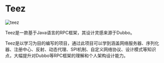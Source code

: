 # Teez

![teez](https://github.com/user-attachments/assets/71165e07-25e2-4304-9235-1ae151c77cf7)


Teez是一款基于Java语言的RPC框架，其设计灵感来源于Dubbo。  


Teez是以学习为目的编写的项目，通过此项目可以学到涵盖网络服务器、序列化器、注册中心、反射、动态代理、SPI机制、自定义网络协议、设计模式等知识点，大幅提升对Dubbo等RPC框架的理解和个人架构设计能力。
